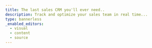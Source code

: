```yaml
---
title: The last sales CRM you'll ever need..
description: Track and optimize your sales team in real time...
type: bannerless
_enabled_editors:
  - visual
  - content
  - source
---
```

